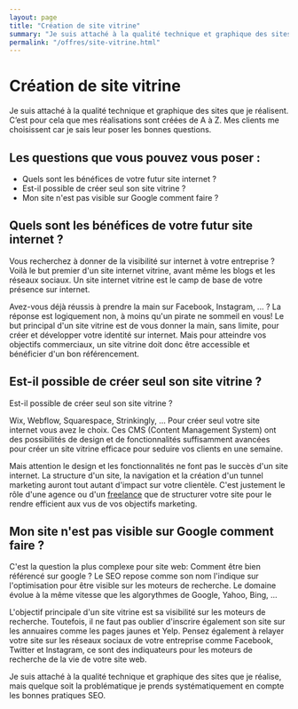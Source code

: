 ```yaml
---
layout: page
title: "Création de site vitrine"
summary: "Je suis attaché à la qualité technique et graphique des sites que je réalisent. C’est pour cela que mes réalisations sont créées de A à Z. Mes clients me choisissent car je sais leur poser les bonnes questions."
permalink: "/offres/site-vitrine.html"
---
```


# Création de site vitrine

Je suis attaché à la qualité technique et graphique des sites que je réalisent. C’est pour cela que mes réalisations sont créées de A à Z. Mes clients me choisissent car je sais leur poser les bonnes questions.

## Les questions que vous pouvez vous poser :

- Quels sont les bénéfices de votre futur site internet ?
- Est-il possible de créer seul son site vitrine ?
- Mon site n'est pas visible sur Google comment faire ?


## Quels sont les bénéfices de votre futur site internet ?

Vous recherchez à donner de la visibilité sur internet à votre entreprise ? Voilà le but premier d'un site internet vitrine, avant même les blogs et les réseaux sociaux. Un site internet vitrine est le camp de base de votre présence sur internet.

Avez-vous déjà réussis à prendre la main sur Facebook, Instagram, ... ? La réponse est logiquement non, à moins qu'un pirate ne sommeil en vous! Le but principal d'un site vitrine est de vous donner la main, sans limite, pour créer et développer votre identité sur internet. Mais pour atteindre vos objectifs commerciaux, un site vitrine doit donc être accessible et bénéficier d'un bon référencement.


## Est-il possible de créer seul son site vitrine ?

Est-il possible de créer seul son site vitrine ?

Wix, Webflow, Squarespace, Strinkingly, … Pour créer seul votre site internet vous avez le choix. Ces CMS (Content Management System) ont des possibilités de design et de fonctionnalités suffisamment avancées pour créer un site vitrine efficace pour seduire vos clients en une semaine.

Mais attention le design et les fonctionnalités ne font pas le succès d'un site internet. La structure d'un site, la navigation et la création d'un tunnel marketing auront tout autant d'impact sur votre clientèle. C'est justement le rôle d'une agence ou d'un <a href="{{ site.url }}/about.html">freelance</a> que de structurer votre site pour le rendre efficient aux vus de vos objectifs marketing.


## Mon site n'est pas visible sur Google comment faire ?

C'est la question la plus complexe pour site web: Comment être bien référencé sur google ? Le SEO repose comme son nom l'indique sur l'optimisation pour être visible sur les moteurs de recherche. Le domaine évolue à la même vitesse que les algorythmes de Google, Yahoo, Bing, ...

L'objectif principale d'un site vitrine est sa visibilité sur les moteurs de recherche. Toutefois, il ne faut pas oublier d'inscrire également son site sur les annuaires comme les pages jaunes et Yelp. Pensez également à relayer votre site sur les réseaux sociaux de votre entreprise comme Facebook, Twitter et Instagram, ce sont des indiquateurs pour les moteurs de recherche de la vie de votre site web.

Je suis attaché à la qualité technique et graphique des sites que je réalise, mais quelque soit la problématique je prends systématiquement en compte les bonnes pratiques SEO.
